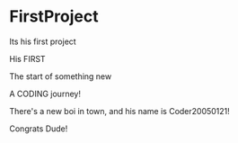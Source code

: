 # FirstProject

Its his first project

His FIRST

The start of something new

A CODING journey!

There's a new boi in town, and his name is Coder20050121!

Congrats Dude!


